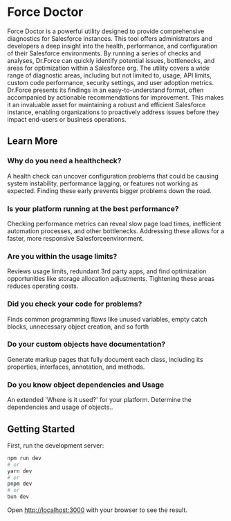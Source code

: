 # Force Doctor

Force Doctor is a powerful utility designed to provide comprehensive diagnostics for Salesforce instances. This tool offers administrators and developers a deep insight into the health, performance, and configuration of their Salesforce environments. By running a series of checks and analyses, Dr.Force can quickly identify potential issues, bottlenecks, and areas for optimization within a Salesforce org.
The utility covers a wide range of diagnostic areas, including but not limited to, usage, API limits, custom code performance, security settings, and user adoption metrics. Dr.Force presents its findings in an easy-to-understand format, often accompanied by actionable recommendations for improvement. This makes it an invaluable asset for maintaining a robust and efficient Salesforce instance, enabling organizations to proactively address issues before they impact end-users or business operations.

## Learn More

### Why do you need a healthcheck?

A health check can uncover configuration problems that could be causing system instability, performance lagging, or features not working as expected. Finding these early prevents bigger problems down the road.

### Is your platform running at the best performance?

Checking performance metrics can reveal slow page load times, inefficient automation processes, and other bottlenecks. Addressing these allows for a faster, more responsive Salesforceenvironment.

### Are you within the usage limits?

Reviews usage limits, redundant 3rd party apps, and find optimization opportunities like storage allocation adjustments. Tightening these areas reduces operating costs.

### Did you check your code for problems?

Finds common programming flaws like unused variables, empty catch blocks, unnecessary object creation, and so forth

### Do your custom objects have documentation?

Generate markup pages that fully document each class, including its properties, interfaces, annotation, and methods.

### Do you know object dependencies and Usage

An extended 'Where is it used?' for your platform. Determine the dependencies and usage of objects..

## Getting Started

First, run the development server:

```bash
npm run dev
# or
yarn dev
# or
pnpm dev
# or
bun dev
```

Open [http://localhost:3000](http://localhost:3000) with your browser to see the result.
